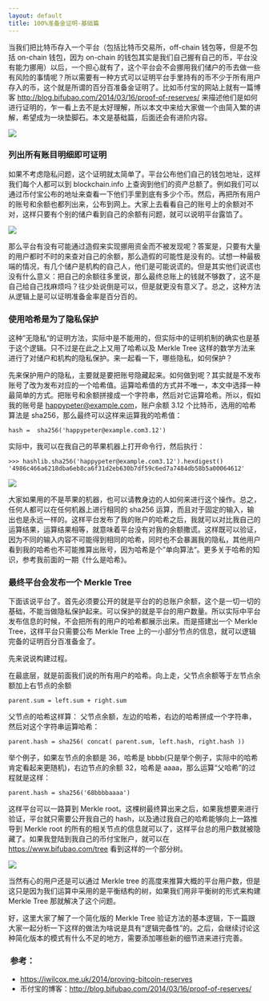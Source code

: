```yaml
---
layout: default
title: 100%准备金证明-基础篇
---
```


当我们把比特币存入一个平台（包括比特币交易所，off-chain 钱包等，但是不包括 on-chain 钱包，因为 on-chain 的钱包其实是我们自己握有自己的币，平台没有能力挪用）以后，一个担心就有了，这个平台会不会挪用我们储户的币去做一些有风险的事情呢？所以需要有一种方式可以证明平台手里持有的币不少于所有用户存入的币，这个就是所谓的百分百准备金证明了。比如币付宝的网站上就有一篇博客 <http://blog.bifubao.com/2014/03/16/proof-of-reserves/> 来描述他们是如何进行证明的，乍一看上去不是太好理解，所以本文中来给大家做一个由简入繁的讲解，希望成为一块垫脚石。本文是基础篇，后面还会有进阶内容。

![](http://peterpic.qiniudn.com/bifubao_blog.png)

### 列出所有账目明细即可证明

如果不考虑隐私问题，这个证明就太简单了。平台公布他们自己的钱包地址，这样我们每个人都可以到 blockchain.info 上查询到他们的资产总额了。例如我们可以通过币付宝公布的地址来查看一下他们手里到底有多少个币。然后，再把所有用户的账号和余额也都列出来，公布到网上。大家上去看看自己的账号上的余额对不对，这样只要有个别的储户看到自己的余额有问题，就可以说明平台露馅了。

![](http://peterpic.qiniudn.com/flat_list.png)

那么平台有没有可能通过造假来实现挪用资金而不被发现呢？答案是，只要有大量的用户都时不时的来查对自己的余额，那么造假的可能性是没有的。试想一种最极端的情况，有几个储户是机构的自己人，他们是可能说谎的。但是其实他们说谎也没有什么意义：把自己的余额往多里说，那么最终总账上的钱就不够数了，这不是自己给自己找麻烦吗？往少处说倒是可以，但是就更没有意义了。总之，这种方法从逻辑上是可以证明准备金率是百分百的。


### 使用哈希是为了隐私保护

这种”无隐私“的证明方法，实际中是不能用的，但实际中的证明机制的确实也是基于这个逻辑。只不过是在此之上又用了哈希以及 Merkle Tree 这样的数学方法来进行了对储户和机构的隐私保护。来一起看一下，哪些隐私，如何保护？

先来保护用户的隐私，主要就是要把账号隐藏起来。如何做到呢？其实就是不发布账号了改为发布对应的一个哈希值。运算哈希值的方式并不唯一，本文中选择一种最简单的方式。把账号和余额拼接成一个字符串，然后对它运算哈希。所以，假如我的账号是 happypeter@example.com，账户余额 3.12 个比特币，选用的哈希算法是 sha256，那么最终可以这样来运算我的哈希值：

    hash =  sha256('happypeter@example.com3.12')
  

实际中，我可以在我自己的苹果机器上打开命令行，然后执行：

    >>> hashlib.sha256('happypeter@example.com3.12').hexdigest()
    '4986c466a6218dba6eb8ca6f31d2eb630b7df59c6ed7a7484db58b5a00064612'


![](http://peterpic.qiniudn.com/hash_to_hide.png)

大家如果用的不是苹果的机器，也可以请教身边的人如何来进行这个操作。总之，任何人都可以在任何机器上进行相同的 sha256 运算，而且对于固定的输入，输出也是永远一样的。这样平台发布了我的账户的哈希之后，我就可以对比我自己的运算结果，运算结果相等，就意味着平台没有对我的余额撒谎。这样既可以验证，因为不同的输入内容不可能得到相同的哈希，同时也不会暴漏我的隐私，其他用户看到我的哈希也不可能推算出账号，因为哈希是个”单向算法“。更多关于哈希的知识，参考我前面的一期《什么是哈希》。


### 最终平台会发布一个 Merkle Tree

下面该说平台了。首先必须要公开的就是平台的的总账户余额，这个是一切一切的基础，不能当做隐私保护起来。可以保护的就是平台的用户数量。所以实际中平台发布信息的时候，不会把所有的用户的哈希都展示出来。而是搭建出一个 Merkle Tree，这样平台只需要公布 Merkle Tree 上的一小部分节点的信息，就可以逻辑完备的证明百分百准备金了。

先来说说构建过程。

在最底层，就是前面我们说的所有用户的哈希。向上走，父节点余额等于左节点余额加上右节点的余额

    parent.sum = left.sum + right.sum

父节点的哈希这样算： 父节点余额，左边的哈希，右边的哈希拼成一个字符串，然后对这个字符串运算哈希：

    parent.hash = sha256( concat( parent.sum, left.hash, right.hash ))

举个例子，如果左节点的余额是 36，哈希是 bbbb(只是举个例子，实际中的哈希肯定看起来更随机)，右边节点的余额 32，哈希是 aaaa，那么运算“父哈希”的过程就是这样：

    parent.hash = sha256('68bbbbaaaa')

这样平台可以一路算到 Merkle root。这棵树最终算出来之后，如果我想要来进行验证，平台就只需要公开我自己的 hash，以及通过我自己的哈希能够向上一路推导到 Merkle root 的所有的相关节点的信息就可以了，这样平台总的用户数就被隐藏了。如果我登陆到我自己的币付宝账户，就可以在 <https://www.bifubao.com/tree> 看到这样的一个部分树。 

![](http://peterpic.qiniudn.com/bitcoin_tree.png)

当然有心的用户还是可以通过 Merkle tree 的高度来推算大概的平台用户数，但是这只是因为我们运算中采用的是平衡结构的树，如果我们用非平衡树的形式来构建 Merkle Tree 那就解决了这个问题。

好，这里大家了解了一个简化版的 Merkle Tree 验证方法的基本逻辑，下一篇跟大家一起分析一下这样的做法为啥说是具有“逻辑完备性”的。之后，会继续讨论这种简化版本的模式有什么不足的地方，需要添加哪些新的细节进来进行完善。

###  参考：
- <https://iwilcox.me.uk/2014/proving-bitcoin-reserves>
- 币付宝的博客：<http://blog.bifubao.com/2014/03/16/proof-of-reserves/>
